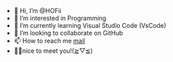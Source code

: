 - 👋 Hi, I’m @HOFii
- 👀 I’m interested in Programming
- 🌱 I’m currently learning Visual Studio Code (VsCode)
- 💞️ I’m looking to collaborate on GitHub
- 📫 How to reach me [mail](alifiraqshaakbar@gmail.com)
- 👨‍💻nice to meet you!(≧▽≦)

<!---
HOFii/HOFii is a ✨ special ✨ repository because its `README.md` (this file) appears on your GitHub profile.
You can click the Preview link to take a look at your changes.
--->
